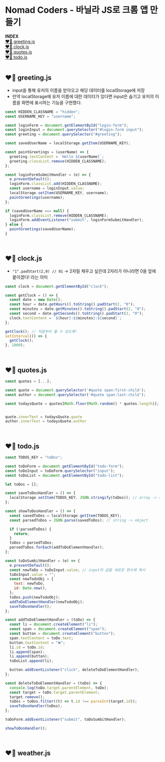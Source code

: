 # Nomad Coders - 바닐라 JS로 크롬 앱 만들기

**INDEX**<br>
[❤️‍🔥 greeting.js](#-greetingjs)<br>
[❤️‍🔥 clock.js](#-clockjs)<br>
[❤️‍🔥 quotes.js](#-quotesjs)<br>
[❤️‍🔥 todo.js](#-todojs)<br>
<br>

## ❤️‍🔥 greeting.js

- input을 통해 유저의 이름을 받아오고 해당 데이터를 localStorage에 저장
- 만약 localStorage에 유저 이름에 대한 데이터가 있다면 input은 숨기고 유저의 이름을 화면에 표시하는 기능을 구현했다.

```javascript
const HIDDEN_CLASSNAME = "hidden";
const USERNAME_KEY = "username";

const loginForm = document.getElementById("login-form");
const loginInput = document.querySelector("#login-form input");
const greeting = document.querySelector("#greeting");

const savedUserName = localStorage.getItem(USERNAME_KEY);

const paintGreetings = (userName) => {
  greeting.textContent = `Hello ${userName}`;
  greeting.classList.remove(HIDDEN_CLASSNAME);
};

const loginFormSubmitHandler = (e) => {
  e.preventDefault();
  loginForm.classList.add(HIDDEN_CLASSNAME);
  const username = loginInput.value;
  localStorage.setItem(USERNAME_KEY, username);
  paintGreetings(username);
};

if (savedUserName === null) {
  loginForm.classList.remove(HIDDEN_CLASSNAME);
  loginForm.addEventListener("submit", loginFormSubmitHandler);
} else {
  paintGreetings(savedUserName);
}
```

<br>

## ❤️‍🔥 clock.js

- `"1".padStart(2,0) // 01` &rarr; 2자릴 채우고 싶은데 2자리가 아니라면 0을 앞에 붙이겠다! 라는 의미

```javascript
const clock = document.getElementById("clock");

const getClock = () => {
  const date = new Date();
  const hour = date.getHours().toString().padStart(2, "0");
  const minutes = date.getMinutes().toString().padStart(2, "0");
  const second = date.getSeconds().toString().padStart(2, "0");
  clock.textContent = `${hour}:${minutes}:${second}`;
};

getClock(); // 처음부터 볼 수 있도록!
setInterval(() => {
  getClock();
}, 1000);
```

<br>

## ❤️‍🔥 quotes.js

```javascript
const quotes = [...];

const quote = document.querySelector('#quote span:first-child');
const author = document.querySelector('#quote span:last-child');

const todaysQuote = quotes[Math.floor(Math.random() * quotes.length)];


quote.innerText = todaysQuote.quote
author.innerText = todaysQuote.author
```

<br>

## ❤️‍🔥 todo.js

```javascript
const TODOS_KEY = "toDos";

const toDoForm = document.getElementById("todo-form");
const toDoInput = toDoForm.querySelector("input");
const toDoList = document.getElementById("todo-list");

let toDos = [];

const saveToDosHandler = () => {
  localStorage.setItem(TODOS_KEY, JSON.stringify(toDos)); // array -> string
};

const showToDosHandler = () => {
  const savedToDos = localStorage.getItem(TODOS_KEY);
  const parsedToDos = JSON.parse(savedToDos); // string -> object

  if (!parsedToDos) {
    return;
  }
  toDos = parsedToDos;
  parsedToDos.forEach(addToDoElementHandler);
};

const toDoSumbitHandler = (e) => {
  e.preventDefault();
  const newToDo = toDoInput.value; // input의 값을 새로운 변수에 복사
  toDoInput.value = "";
  const newTodoObj = {
    text: newToDo,
    id: Date.now(),
  };
  toDos.push(newTodoObj);
  addToDoElementHandler(newTodoObj);
  saveToDosHandler();
};

const addToDoElementHandler = (toDo) => {
  const li = document.createElement("li");
  const span = document.createElement("span");
  const button = document.createElement("button");
  span.textContent = toDo.text;
  button.textContent = "❌";
  li.id = toDo.id;
  li.append(span);
  li.append(button);
  toDoList.append(li);

  button.addEventListener("click", deleteToDoElementHandler);
};

const deleteToDoElementHandler = (toDo) => {
  console.log(toDo.target.parentElement, toDo);
  const target = toDo.target.parentElement;
  target.remove();
  toDos = toDos.filter((t) => t.id !== parseInt(target.id));
  saveToDosHandler(toDos);
};

toDoForm.addEventListener("submit", toDoSumbitHandler);

showToDosHandler();
```

<br>

## ❤️‍🔥 weather.js

```javascript

```